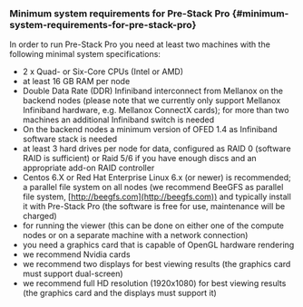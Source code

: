### Minimum system requirements for Pre-Stack Pro {#minimum-system-requirements-for-pre-stack-pro}

In order to run Pre-Stack Pro you need at least two machines with the following minimal system specifications:

* 2 x Quad- or Six-Core CPUs (Intel or AMD) 
* at least 16 GB RAM per node 
* Double Data Rate (DDR) Infiniband interconnect from Mellanox on the backend nodes (please note that we currently only support Mellanox Infiniband hardware, e.g. Mellanox ConnectX cards); for more than two machines an additional Infiniband switch is needed 
* On the backend nodes a minimum version of OFED 1.4 as Infiniband software stack is needed 
* at least 3 hard drives per node for data, configured as RAID 0 (software RAID is sufficient) or Raid 5/6 if you have enough discs and an appropriate add-on RAID controller 
* Centos 6.X or Red Hat Enterprise Linux 6.x (or newer) is recommended; a parallel file system on all nodes (we recommend BeeGFS as parallel file system, [http://beegfs.com](http://beegfs.com)) and typically install it with Pre-Stack Pro (the software is free for use, maintenance will be charged) 
* for running the viewer (this can be done on either one of the compute nodes or on a separate machine with a network connection) 
* you need a graphics card that is capable of OpenGL hardware rendering 
* we recommend Nvidia cards
* we recommend two displays for best viewing results (the graphics card must support dual-screen) 
* we recommend full HD resolution (1920x1080) for best viewing results (the graphics card and the displays must support it) 
